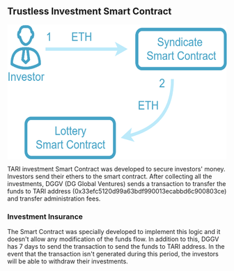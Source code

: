 ## Trustless Investment Smart Contract

<p align="center">
<img src="https://github.com/dggventures/syndicate/blob/master/lottery/images/Lottery.png" 
alt="DG Global Ventures" width="573" height="309" border="0" align="center" margin-left="10%" />
</p>

TARI investment Smart Contract was developed to secure investors' money. Investors send their ethers to the smart contract. After collecting all the investments, DGGV (DG Global Ventures) sends a transaction to transfer the funds to TARI address (0x33efc5120d99a63bdf990013ecabbd6c900803ce) and transfer administration fees.

### Investment Insurance

The Smart Contract was specially developed to implement this logic and it doesn't allow any modification of the funds flow. In addition to this, DGGV has 7 days to send the transaction to send the funds to TARI address. In the event that the transaction isn't generated during this period, the investors will be able to withdraw their investments. 

